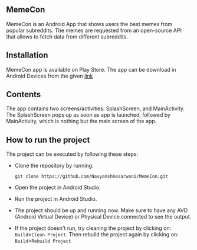 ## MemeCon

MemeCon is an Android App that shows users the best memes from popular subreddits.
The memes are requested from an open-source API that allows to fetch data from different subreddits.

## Installation

MemeCon app is available on Play Store. The app can be download in Android Devices from the given [link](https://play.google.com/store/apps/details?id=com.navyanshkesarwani.memecon)

## Contents

The app contains two screens/activities: SplashScreen, and MainActivity. The SplashScreen pops up as soon as app is launched, followed by MainActivity, which is nothing but the main screen of the app.

## How to run the project

The project can be executed by following these steps:

- Clone the repository by running:

  ```
  git clone https://github.com/NavyanshKesarwani/MemeCon.git 
  ```
- Open the project in Android Studio. 
- Run the project in Android Studio.
- The project should be up and running now. Make sure to have any AVD (Android Virtual Device) or Physical Device connected to see the output.
- If the project doesn't run, try cleaning the project by clicking on:
    ```Build```>```Clean Project```. 
    Then rebuild the project again by clicking on: ```Build```>```Rebuild Project```
